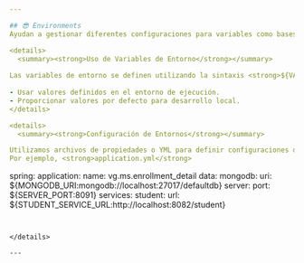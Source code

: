 ```yaml
---

## 😎 Environments
Ayudan a gestionar diferentes configuraciones para variables como bases de datos, credenciales, servicios externos, y otras propiedades que pueden variar según el entorno.

<details>
  <summary><strong>Uso de Variables de Entorno</strong></summary>
  
Las variables de entorno se definen utilizando la sintaxis <strong>${VARIABLE_NAME:default_value}</strong>.
  
- Usar valores definidos en el entorno de ejecución.
- Proporcionar valores por defecto para desarrollo local.
</details>

<details>
  <summary><strong>Configuración de Entornos</strong></summary>

Utilizamos archivos de propiedades o YML para definir configuraciones de cada entorno. 
Por ejemplo, <strong>application.yml</strong>
``` 
spring:
  application:
    name: vg.ms.enrollment_detail
  data:
    mongodb:
      uri: ${MONGODB_URI:mongodb://localhost:27017/defaultdb}
server:
  port: ${SERVER_PORT:8091}
services:
  student:
    url: ${STUDENT_SERVICE_URL:http://localhost:8082/student}
```


</details>

---
```


